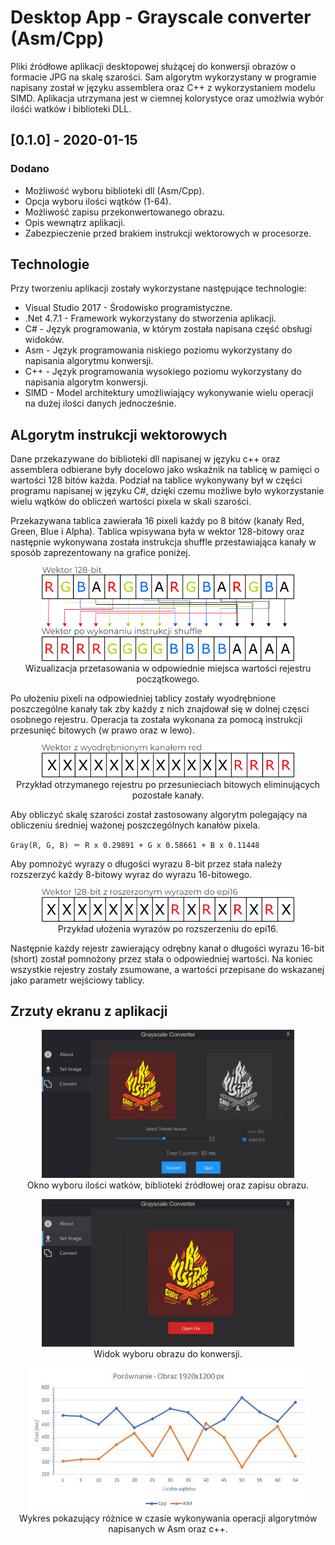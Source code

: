 # Desktop App - Grayscale converter (Asm/Cpp)


Pliki źródłowe aplikacji desktopowej służącej do konwersji obrazów o formacie JPG na skalę szarości. Sam algorytm wykorzystany w programie napisany został w języku assemblera oraz C++ z wykorzystaniem modelu SIMD. Aplikacja utrzymana jest w ciemnej kolorystyce oraz umożlwia wybór ilośći watków i biblioteki DLL.<br>

## [0.1.0] - 2020-01-15

### Dodano

- Możliwość wyboru biblioteki dll (Asm/Cpp).
- Opcja wyboru ilości wątków (1-64).
- Możliwość zapisu przekonwertowanego obrazu.
- Opis wewnątrz aplikacji.
- Zabezpieczenie przed brakiem instrukcji wektorowych w procesorze.


## Technologie

Przy tworzeniu aplikacji zostały wykorzystane następujące technologie:

- Visual Studio 2017 - Środowisko programistyczne.
- .Net 4.7.1         - Framework wykorzystany do stworzenia aplikacji.
- C#                 - Język programowania, w którym została napisana część obsługi widoków.
- Asm                - Język programowania niskiego poziomu wykorzystany do napisania algorytmu konwersji.
- C++                - Język programowania wysokiego poziomu wykorzystany do napisania algorytm konwersji.
- SIMD               - Model architektury umożliwiający wykonywanie wielu operacji na dużej ilości danych jednocześnie.

## ALgorytm instrukcji wektorowych

Dane przekazywane do biblioteki dll napisanej w języku c++ oraz assemblera odbierane były docelowo jako wskaźnik na tablicę w pamięci o wartości 128 bitów każda. Podział na tablice wykonywany był w części programu napisanej w języku C#, dzięki czemu możliwe było wykorzystanie wielu wątków do obliczeń wartości pixela w skali szarości.

Przekazywana tablica zawierała 16 pixeli każdy po 8 bitów (kanały Red, Green, Blue i Alpha). Tablica wpisywana była w wektor 128-bitowy oraz następnie wykonywana została instrukcja shuffle przestawiająca kanały w sposób zaprezentowany na grafice poniżej.

<p align="center">
<img src= "Img/Vectors_shuffle.png" width="80%">
  <br>
Wizualizacja przetasowania w odpowiednie miejsca wartości rejestru początkowego.  
</p>

Po ułożeniu pixeli na odpowiedniej tablicy zostały wyodrębnione poszczególne kanały tak zby każdy z nich znajdował się w dolnej częsci osobnego rejestru. Operacja ta została wykonana za pomocą instrukcji przesunięć bitowych (w prawo oraz w lewo).

<p align="center">
<img src= "Img/Vectors_separate_Low.png" width="80%">
  <br>
Przykład otrzymanego rejestru po przesunieciach bitowych eliminujących pozostałe kanały.  
</p>

Aby obliczyć skalę szarości został zastosowany algorytm polegający na obliczeniu średniej ważonej poszczególnych kanałów pixela.

```
Gray(R, G, B) ＝ R x 0.29891 + G x 0.58661 + B x 0.11448
```

Aby pomnożyć wyrazy o długości wyrazu 8-bit przez stała należy rozszerzyć każdy 8-bitowy wyraz do wyrazu 16-bitowego.

<p align="center">
<img src= "Img/Vectors_extended_epi16.png" width="80%">
  <br>
Przykład ułożenia wyrazów po rozszerzeniu do epi16.  
</p>

Następnie każdy rejestr zawierający odrębny kanał o długości wyrazu 16-bit (short) został pomnożony przez stała o odpowiedniej wartości. Na koniec wszystkie rejestry zostały zsumowane, a wartości przepisane do wskazanej jako parametr wejściowy tablicy.

## Zrzuty ekranu z aplikacji

<p align="center">
<img src= "Img/App_result_view.PNG" width="80%">
  <br>
Okno wyboru ilości watków, biblioteki źródłowej oraz zapisu obrazu.  
</p>

<p align="center">
<img src= "Img/App_choose_img_view.PNG" width=80%">
  <br>
Widok wyboru obrazu do konwersji.  
</p>

<p align="center">
<img src= "Img/App_chart_small.PNG" width="90%">
  <br>
Wykres pokazujący różnice w czasie wykonywania operacji algorytmów napisanych w Asm oraz c++.  
</p>
